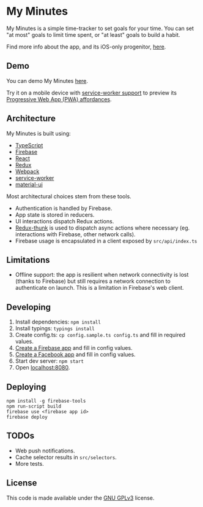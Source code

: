 # My Minutes

My Minutes is a simple time-tracker to set goals for your time. You can set "at most" goals to limit time spent, or "at least" goals to build a habit.

Find more info about the app, and its iOS-only progenitor, [here](http://www.myminutesapp.com/).

## Demo

You can demo My Minutes [here](https://beta.myminutesapp.com/).

Try it on a mobile device with [service-worker support](http://caniuse.com/#feat=serviceworkers) to preview its [Progressive Web App (PWA) affordances](https://developers.google.com/web/progressive-web-apps/).

## Architecture

My Minutes is built using:

* [TypeScript](https://www.typescriptlang.org/)
* [Firebase](https://firebase.google.com/)
* [React](https://facebook.github.io/react/)
* [Redux](http://redux.js.org/)
* [Webpack](https://webpack.github.io/)
* [service-worker](https://developer.mozilla.org/en/docs/Web/API/Service_Worker_API)
* [material-ui](http://www.material-ui.com/)

Most architectural choices stem from these tools.

* Authentication is handled by Firebase.
* App state is stored in reducers.
* UI interactions dispatch Redux actions.
* [Redux-thunk](https://github.com/gaearon/redux-thunk) is used to dispatch async actions where necessary (eg. interactions with Firebase, other network calls).
* Firebase usage is encapsulated in a client exposed by `src/api/index.ts`

## Limitations

* Offline support: the app is resilient when network connectivity is lost (thanks to Firebase) but still requires a network connection to authenticate on launch. This is a limitation in Firebase's web client.

## Developing

1. Install dependencies: `npm install`
2. Install typings: `typings install`
3. Create config.ts: `cp config.sample.ts config.ts` and fill in required values.
4. [Create a Firebase app](https://console.firebase.google.com/) and fill in config values.
5. [Create a Facebook app](https://developers.facebook.com/apps/) and fill in config values.
6. Start dev server: `npm start`
7. Open [localhost:8080](http://localhost:8080).

## Deploying

```
npm install -g firebase-tools
npm run-script build
firebase use <firebase app id>
firebase deploy
```

## TODOs

* Web push notifications.
* Cache selector results in `src/selectors`.
* More tests.

## License

This code is made available under the [GNU GPLv3](http://choosealicense.com/licenses/gpl-3.0/#) license.
